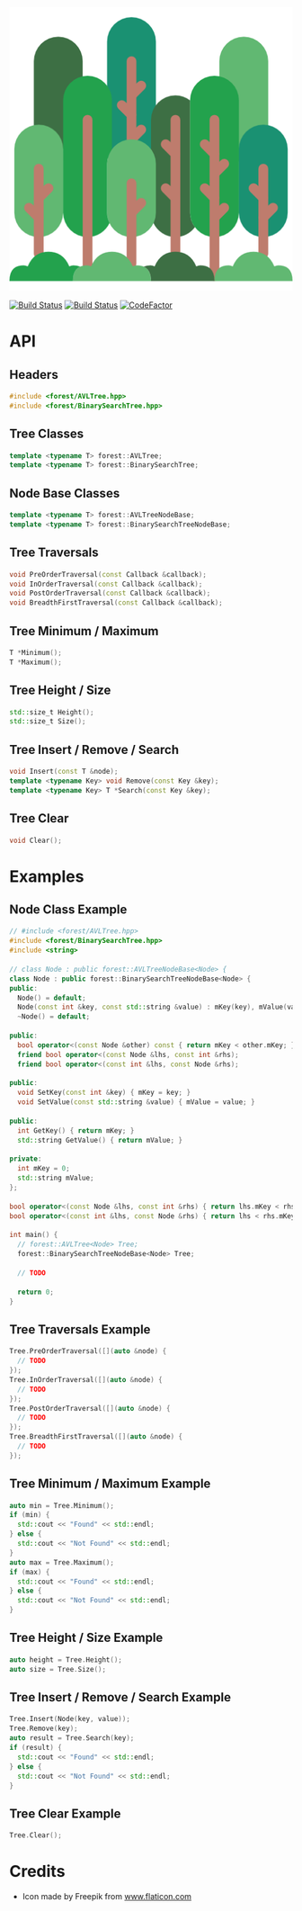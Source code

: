 ![Logo](logo.png)

[![Build Status](https://ci.appveyor.com/api/projects/status/8e5jutnq0a8b458f/branch/master?svg=true)](https://ci.appveyor.com/project/xorz57/forest/branch/master)
[![Build Status](https://travis-ci.org/xorz57/forest.svg?branch=master)](https://travis-ci.org/xorz57/forest)
[![CodeFactor](https://www.codefactor.io/repository/github/xorz57/forest/badge/master)](https://www.codefactor.io/repository/github/xorz57/forest/overview/master)

# API

## Headers

```cpp
#include <forest/AVLTree.hpp>
#include <forest/BinarySearchTree.hpp>
```

## Tree Classes

```cpp
template <typename T> forest::AVLTree;
template <typename T> forest::BinarySearchTree;
```

## Node Base Classes

```cpp
template <typename T> forest::AVLTreeNodeBase;
template <typename T> forest::BinarySearchTreeNodeBase;
```

## Tree Traversals

```cpp
void PreOrderTraversal(const Callback &callback);
void InOrderTraversal(const Callback &callback);
void PostOrderTraversal(const Callback &callback);
void BreadthFirstTraversal(const Callback &callback);
```

## Tree Minimum / Maximum

```cpp
T *Minimum();
T *Maximum();
```

## Tree Height / Size

```cpp
std::size_t Height();
std::size_t Size();
```

## Tree Insert / Remove / Search
```cpp
void Insert(const T &node);
template <typename Key> void Remove(const Key &key);
template <typename Key> T *Search(const Key &key);
```

## Tree Clear
```cpp
void Clear();
```

# Examples

## Node Class Example

```cpp
// #include <forest/AVLTree.hpp>
#include <forest/BinarySearchTree.hpp>
#include <string>

// class Node : public forest::AVLTreeNodeBase<Node> {
class Node : public forest::BinarySearchTreeNodeBase<Node> {
public:
  Node() = default;
  Node(const int &key, const std::string &value) : mKey(key), mValue(value){};
  ~Node() = default;

public:
  bool operator<(const Node &other) const { return mKey < other.mKey; }
  friend bool operator<(const Node &lhs, const int &rhs);
  friend bool operator<(const int &lhs, const Node &rhs);

public:
  void SetKey(const int &key) { mKey = key; }
  void SetValue(const std::string &value) { mValue = value; }

public:
  int GetKey() { return mKey; }
  std::string GetValue() { return mValue; }

private:
  int mKey = 0;
  std::string mValue;
};

bool operator<(const Node &lhs, const int &rhs) { return lhs.mKey < rhs; }
bool operator<(const int &lhs, const Node &rhs) { return lhs < rhs.mKey; }

int main() {
  // forest::AVLTree<Node> Tree;
  forest::BinarySearchTreeNodeBase<Node> Tree;

  // TODO

  return 0;
}
```

## Tree Traversals Example

```cpp
Tree.PreOrderTraversal([](auto &node) {
  // TODO
});
Tree.InOrderTraversal([](auto &node) {
  // TODO
});
Tree.PostOrderTraversal([](auto &node) {
  // TODO
});
Tree.BreadthFirstTraversal([](auto &node) {
  // TODO
});
```

## Tree Minimum / Maximum Example

```cpp
auto min = Tree.Minimum();
if (min) {
  std::cout << "Found" << std::endl;
} else {
  std::cout << "Not Found" << std::endl;
}
auto max = Tree.Maximum();
if (max) {
  std::cout << "Found" << std::endl;
} else {
  std::cout << "Not Found" << std::endl;
}
```

## Tree Height / Size Example

```cpp
auto height = Tree.Height();
auto size = Tree.Size();
```

## Tree Insert / Remove / Search Example

```cpp
Tree.Insert(Node(key, value));
Tree.Remove(key);
auto result = Tree.Search(key);
if (result) {
  std::cout << "Found" << std::endl;
} else {
  std::cout << "Not Found" << std::endl;
}
```

## Tree Clear Example

```cpp
Tree.Clear();
```

# Credits

- Icon made by Freepik from www.flaticon.com
